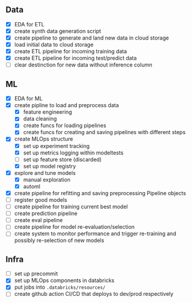 
## Data

- [x] EDA for ETL
- [x] create synth data generation script
- [x] create pipeline to generate and land new data in cloud storage
- [x] load initial data to cloud storage
- [x] create ETL pipeline for incoming training data
- [x] create ETL pipeline for incoming test/predict data 
- [ ] clear destinction for new data without inference column

## ML

- [x] EDA for ML
- [x] create pipline to load and preprocess data
    - [x] feature engineering
    - [x] data cleaning
    - [x] create funcs for loading pipelines
    - [x] create funcs for creating and saving pipelines with different steps
- [x] create MLOps structure
    - [x] set up experiment tracking
    - [x] set up metrics logging within modeltests
    - [ ] set up feature store (discarded)
    - [x] set up model registry

- [x] explore and tune models
    - [x] manual exploration
    - [x] automl
- [x] create pipeline for refitting and saving preprocessing Pipeline objects
- [ ] register good models
- [ ] create pipeline for training current best model
- [ ] create prediction pipeline
- [ ] create eval pipeline
- [ ] create pipeline for model re-evaluation/selection
- [ ] create system to monitor performance and trigger re-training and possibly re-selection of new models

## Infra


- [ ] set up precommit
- [x] set up MLOps components in databricks
- [x] put jobs into `.databricks/resources/`
- [ ] create github action CI/CD that deploys to dev/prod respectively
